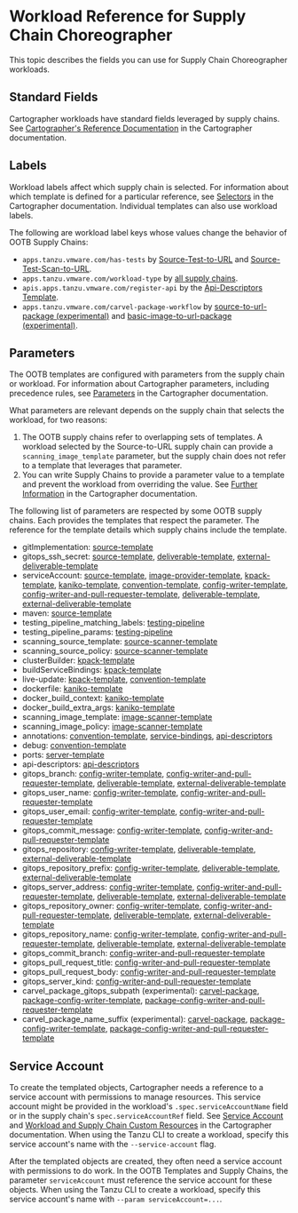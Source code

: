 # Workload Reference for Supply Chain Choreographer

This topic describes the fields you can use for Supply Chain Choreographer workloads.

## Standard Fields

Cartographer workloads have standard fields leveraged by supply chains.
See [Cartographer's Reference
Documentation](https://cartographer.sh/docs/v0.6.0/reference/workload/#workload) in the Cartographer documentation.

## Labels

Workload labels affect which supply chain is selected. For information about which template is defined for a particular reference, see [Selectors](https://cartographer.sh/docs/v0.6.0/architecture/#selectors) in the Cartographer documentation.
Individual templates can also use workload labels.

The following are workload label keys whose values change the behavior of OOTB Supply Chains:

- `apps.tanzu.vmware.com/has-tests` by
  [Source-Test-to-URL](ootb-supply-chain-reference.hbs.md#source-test-to-url) and
  [Source-Test-Scan-to-URL](ootb-supply-chain-reference.hbs.md#source-test-scan-to-url).
- `apps.tanzu.vmware.com/workload-type` by [all supply chains](ootb-supply-chain-reference.hbs.md).
- `apis.apps.tanzu.vmware.com/register-api` by the [Api-Descriptors Template](ootb-template-reference.hbs.md#api-descriptors).
- `apps.tanzu.vmware.com/carvel-package-workflow` by [source-to-url-package (experimental)](ootb-supply-chain-reference.hbs.md#source-to-url-package-experimental) and [basic-image-to-url-package (experimental)](ootb-supply-chain-reference.hbs.md#basic-image-to-url-experimental).

## Parameters

The OOTB templates are configured with parameters from the supply chain or workload.
For information about Cartographer parameters, including precedence rules, see [Parameters](https://cartographer.sh/docs/v0.6.0/templating/#parameters) in the Cartographer documentation.

What parameters are relevant depends on the supply chain that selects the workload, for two reasons:

1. The OOTB supply chains refer to overlapping sets of templates.
A workload selected by the Source-to-URL supply chain can provide a `scanning_image_template` parameter,
but the supply chain does not refer to a template that leverages that parameter.
1. You can write Supply Chains to provide a parameter value to a template
  and prevent the workload from overriding the value. See [Further Information](https://cartographer.sh/docs/v0.6.0/tutorials/using-params/#further-information) in the Cartographer documentation.

The following list of parameters are respected by some OOTB supply chains.
Each provides the templates that respect the parameter.
The reference for the template details which supply chains include the template.

- gitImplementation: [source-template](ootb-template-reference.hbs.md#source-template)
- gitops_ssh_secret: [source-template](ootb-template-reference.hbs.md#source-template),
  [deliverable-template](ootb-template-reference.hbs.md#deliverable-template),
  [external-deliverable-template](ootb-template-reference.hbs.md#external-deliverable-template)
- serviceAccount: [source-template](ootb-template-reference.hbs.md#source-template),
  [image-provider-template](ootb-template-reference.hbs.md#image-provider-template),
  [kpack-template](ootb-template-reference.hbs.md#kpack-template),
  [kaniko-template](ootb-template-reference.hbs.md#kaniko-template),
  [convention-template](ootb-template-reference.hbs.md#convention-template),
  [config-writer-template](ootb-template-reference.hbs.md#config-writer-template),
  [config-writer-and-pull-requester-template](ootb-template-reference.hbs.md#config-writer-and-pull-requester-template),
  [deliverable-template](ootb-template-reference.hbs.md#deliverable-template),
  [external-deliverable-template](ootb-template-reference.hbs.md#external-deliverable-template)
- maven: [source-template](ootb-template-reference.hbs.md#source-template)
- testing_pipeline_matching_labels: [testing-pipeline](ootb-template-reference.hbs.md#testing-pipeline)
- testing_pipeline_params: [testing-pipeline](ootb-template-reference.hbs.md#testing-pipeline)
- scanning_source_template: [source-scanner-template](ootb-template-reference.hbs.md#source-scanner-template)
- scanning_source_policy: [source-scanner-template](ootb-template-reference.hbs.md#source-scanner-template)
- clusterBuilder: [kpack-template](ootb-template-reference.hbs.md#kpack-template)
- buildServiceBindings: [kpack-template](ootb-template-reference.hbs.md#kpack-template)
- live-update: [kpack-template](ootb-template-reference.hbs.md#kpack-template),
  [convention-template](ootb-template-reference.hbs.md#convention-template)
- dockerfile: [kaniko-template](ootb-template-reference.hbs.md#kaniko-template)
- docker_build_context: [kaniko-template](ootb-template-reference.hbs.md#kaniko-template)
- docker_build_extra_args: [kaniko-template](ootb-template-reference.hbs.md#kaniko-template)
- scanning_image_template: [image-scanner-template](ootb-template-reference.hbs.md#image-scanner-template)
- scanning_image_policy: [image-scanner-template](ootb-template-reference.hbs.md#image-scanner-template)
- annotations: [convention-template](ootb-template-reference.hbs.md#convention-template),
  [service-bindings](ootb-template-reference.hbs.md#service-bindings),
  [api-descriptors](ootb-template-reference.hbs.md#api-descriptors)
- debug: [convention-template](ootb-template-reference.hbs.md#convention-template)
- ports: [server-template](ootb-template-reference.hbs.md#server-template)
- api-descriptors: [api-descriptors](ootb-template-reference.hbs.md#api-descriptors)
- gitops_branch: [config-writer-template](ootb-template-reference.hbs.md#config-writer-template),
  [config-writer-and-pull-requester-template](ootb-template-reference.hbs.md#config-writer-and-pull-requester-template),
  [deliverable-template](ootb-template-reference.hbs.md#deliverable-template),
  [external-deliverable-template](ootb-template-reference.hbs.md#external-deliverable-template)
- gitops_user_name: [config-writer-template](ootb-template-reference.hbs.md#config-writer-template),
  [config-writer-and-pull-requester-template](ootb-template-reference.hbs.md#config-writer-and-pull-requester-template)
- gitops_user_email: [config-writer-template](ootb-template-reference.hbs.md#config-writer-template),
  [config-writer-and-pull-requester-template](ootb-template-reference.hbs.md#config-writer-and-pull-requester-template)
- gitops_commit_message: [config-writer-template](ootb-template-reference.hbs.md#config-writer-template),
  [config-writer-and-pull-requester-template](ootb-template-reference.hbs.md#config-writer-and-pull-requester-template)
- gitops_repository: [config-writer-template](ootb-template-reference.hbs.md#config-writer-template),
  [deliverable-template](ootb-template-reference.hbs.md#deliverable-template),
  [external-deliverable-template](ootb-template-reference.hbs.md#external-deliverable-template)
- gitops_repository_prefix: [config-writer-template](ootb-template-reference.hbs.md#config-writer-template),
  [deliverable-template](ootb-template-reference.hbs.md#deliverable-template),
  [external-deliverable-template](ootb-template-reference.hbs.md#external-deliverable-template)
- gitops_server_address: [config-writer-template](ootb-template-reference.hbs.md#config-writer-template),
  [config-writer-and-pull-requester-template](ootb-template-reference.hbs.md#config-writer-and-pull-requester-template),
  [deliverable-template](ootb-template-reference.hbs.md#deliverable-template),
  [external-deliverable-template](ootb-template-reference.hbs.md#external-deliverable-template)
- gitops_repository_owner: [config-writer-template](ootb-template-reference.hbs.md#config-writer-template),
  [config-writer-and-pull-requester-template](ootb-template-reference.hbs.md#config-writer-and-pull-requester-template),
  [deliverable-template](ootb-template-reference.hbs.md#deliverable-template),
  [external-deliverable-template](ootb-template-reference.hbs.md#external-deliverable-template)
- gitops_repository_name: [config-writer-template](ootb-template-reference.hbs.md#config-writer-template),
  [config-writer-and-pull-requester-template](ootb-template-reference.hbs.md#config-writer-and-pull-requester-template),
  [deliverable-template](ootb-template-reference.hbs.md#deliverable-template),
  [external-deliverable-template](ootb-template-reference.hbs.md#external-deliverable-template)
- gitops_commit_branch: [config-writer-and-pull-requester-template](ootb-template-reference.hbs.md#config-writer-and-pull-requester-template)
- gitops_pull_request_title: [config-writer-and-pull-requester-template](ootb-template-reference.hbs.md#config-writer-and-pull-requester-template)
- gitops_pull_request_body: [config-writer-and-pull-requester-template](ootb-template-reference.hbs.md#config-writer-and-pull-requester-template)
- gitops_server_kind: [config-writer-and-pull-requester-template](ootb-template-reference.hbs.md#config-writer-and-pull-requester-template)
- carvel_package_gitops_subpath (experimental): [carvel-package](ootb-template-reference.hbs.md#carvel-package-experimental),
  [package-config-writer-template](ootb-template-reference.hbs.md#package-config-writer-template-experimental),
  [package-config-writer-and-pull-requester-template](ootb-template-reference.hbs.md#package-config-writer-and-pull-requester-template-experimental)
- carvel_package_name_suffix (experimental): [carvel-package](ootb-template-reference.hbs.md#carvel-package-experimental),
  [package-config-writer-template](ootb-template-reference.hbs.md#package-config-writer-template-experimental),
  [package-config-writer-and-pull-requester-template](ootb-template-reference.hbs.md#package-config-writer-and-pull-requester-template-experimental)

## Service Account

To create the templated objects, Cartographer needs a reference to a service account with permissions
to manage resources.
This service account might be provided in the workload's `.spec.serviceAccountName` field
or in the supply chain's `spec.serviceAccountRef` field.
See [Service Account](https://cartographer.sh/docs/v0.6.0/tutorials/first-supply-chain/#service-account)
and [Workload and Supply Chain Custom Resources](https://cartographer.sh/docs/v0.6.0/reference/workload/) in the Cartographer documentation.
When using the Tanzu CLI to create a workload,
specify this service account's name with the `--service-account` flag.

After the templated objects are created,
they often need a service account with permissions to do work.
In the OOTB Templates and Supply Chains, the parameter `serviceAccount` must reference
the service account for these objects.
When using the Tanzu CLI to create a workload,
specify this service account's name with `--param serviceAccount=...`.